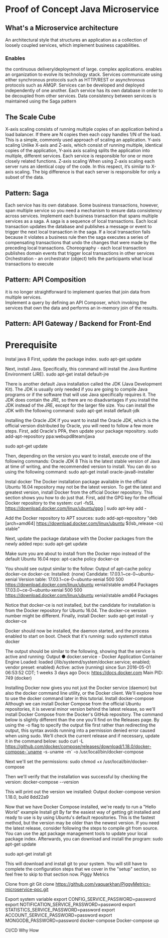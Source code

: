 
# Proof of Concept Java Microservice

## What's a Microservice architecture 
An architectural style that structures an application as a collection of loosely coupled services, which implement business capabilities.
 ### Enables
 the continuous delivery/deployment of large.
 complex applications. 
 enables an organization to evolve its technology stack.
Services communicate using either synchronous protocols such as HTTP/REST or asynchronous protocols such as AMQP. 
Services can be developed and deployed independently of one another. 
Each service has its own database in order to be decoupled from other services. Data consistency between services is maintained using the Saga pattern
## The Scale Cube

            
X-axis scaling consists of running multiple copies of an application behind a load balancer. If there are N copies then each copy handles 1/N of the load. This is a simple, commonly used approach of scaling an application.
Y-axis scaling
Unlike X-axis and Z-axis, which consist of running multiple, identical copies of the application, Y-axis axis scaling splits the application into multiple, different services. Each service is responsible for one or more closely related functions.
Z-axis scaling
When using Z-axis scaling each server runs an identical copy of the code. In this respect, it’s similar to X-axis scaling. The big difference is that each server is responsible for only a subset of the data.

## Pattern: Saga
Each service has its own database. Some business transactions, however, span multiple service so you need a mechanism to ensure data consistency across services. 
Implement each business transaction that spans multiple services as a saga.
A saga is a sequence of local transactions. 
Each local transaction updates the database and publishes a message or event to trigger the next local transaction in the saga.
If a local transaction fails because it violates a business rule then the saga executes a series of compensating transactions that undo the changes that were made by the preceding local transactions.
Choreography - each local transaction publishes domain events that trigger local transactions in other services
Orchestration - an orchestrator (object) tells the participants what local transactions to execute

## Pattern: API Composition
  it is no longer straightforward to implement queries that join data from multiple services.    
Implement a query by defining an API Composer, which invoking the services that own the data and performs an in-memory join of the results.
 
 
## Pattern: API Gateway / Backend for Front-End

# Prerequisite 

Instal java 8 
First, update the package index.
sudo apt-get update


Next, install Java. Specifically, this command will install the Java Runtime Environment (JRE).
sudo apt-get install default-jre


There is another default Java installation called the JDK (Java Development Kit). The JDK is usually only needed if you are going to compile Java programs or if the software that will use Java specifically requires it.
The JDK does contain the JRE, so there are no disadvantages if you install the JDK instead of the JRE, except for the larger file size.
You can install the JDK with the following command:
sudo apt-get install default-jdk


Installing the Oracle JDK
If you want to install the Oracle JDK, which is the official version distributed by Oracle, you will need to follow a few more steps.
First, add Oracle's PPA, then update your package repository.
sudo add-apt-repository ppa:webupd8team/java


sudo apt-get update


Then, depending on the version you want to install, execute one of the following commands:
Oracle JDK 8
This is the latest stable version of Java at time of writing, and the recommended version to install. You can do so using the following command:
sudo apt-get install oracle-java8-installer

Instal docker 
The Docker installation package available in the official Ubuntu 16.04 repository may not be the latest version. To get the latest and greatest version, install Docker from the official Docker repository. This section shows you how to do just that.
First, add the GPG key for the official Docker repository to the system:
curl -fsSL https://download.docker.com/linux/ubuntu/gpg | sudo apt-key add -


Add the Docker repository to APT sources:
sudo add-apt-repository "deb [arch=amd64] https://download.docker.com/linux/ubuntu $(lsb_release -cs) stable"


Next, update the package database with the Docker packages from the newly added repo:
sudo apt-get update


Make sure you are about to install from the Docker repo instead of the default Ubuntu 16.04 repo:
apt-cache policy docker-ce


You should see output similar to the follow:
Output of apt-cache policy docker-ce
docker-ce:
  Installed: (none)
  Candidate: 17.03.1~ce-0~ubuntu-xenial
  Version table:
     17.03.1~ce-0~ubuntu-xenial 500
        500 https://download.docker.com/linux/ubuntu xenial/stable amd64 Packages
     17.03.0~ce-0~ubuntu-xenial 500
        500 https://download.docker.com/linux/ubuntu xenial/stable amd64 Packages



Notice that docker-ce is not installed, but the candidate for installation is from the Docker repository for Ubuntu 16.04. The docker-ce version number might be different.
Finally, install Docker:
sudo apt-get install -y docker-ce


Docker should now be installed, the daemon started, and the process enabled to start on boot. Check that it's running:
sudo systemctl status docker


The output should be similar to the following, showing that the service is active and running:
Output
● docker.service - Docker Application Container Engine
   Loaded: loaded (/lib/systemd/system/docker.service; enabled; vendor preset: enabled)
   Active: active (running) since Sun 2016-05-01 06:53:52 CDT; 1 weeks 3 days ago
     Docs: https://docs.docker.com
 Main PID: 749 (docker)


Installing Docker now gives you not just the Docker service (daemon) but also the docker command line utility, or the Docker client. We'll explore how to use the docker command later in this tutorial.
Install docker-compose
Although we can install Docker Compose from the official Ubuntu repositories, it is several minor version behind the latest release, so we'll install Docker Compose from the Docker's GitHub repository. The command below is slightly different than the one you'll find on the Releases page. By using the -o flag to specify the output file first rather than redirecting the output, this syntax avoids running into a permission denied error caused when using sudo.
We'll check the current release and if necessary, update it in the command below:
sudo curl -L https://github.com/docker/compose/releases/download/1.18.0/docker-compose-`uname -s`-`uname -m` -o /usr/local/bin/docker-compose


Next we'll set the permissions:
sudo chmod +x /usr/local/bin/docker-compose


Then we'll verify that the installation was successful by checking the version:
docker-compose --version


This will print out the version we installed:
Output
docker-compose version 1.18.0, build 8dd22a9


Now that we have Docker Compose installed, we're ready to run a "Hello World" example
Install git
By far the easiest way of getting git installed and ready to use is by using Ubuntu's default repositories. This is the fastest method, but the version may be older than the newest version. If you need the latest release, consider following the steps to compile git from source.
You can use the apt package management tools to update your local package index. Afterwards, you can download and install the program:
sudo apt-get update


sudo apt-get install git


This will download and install git to your system. You will still have to complete the configuration steps that we cover in the "setup" section, so feel free to skip to that section now.
Piggy Metrics
 

Clone from git 
Git clone https://github.com/vaquarkhan/PiggyMetrics-microservice-poc.git

Export system variable 
export CONFIG_SERVICE_PASSWORD=password
export NOTIFICATION_SERVICE_PASSWORD=password
export STATISTICS_SERVICE_PASSWORD=password
export ACCOUNT_SERVICE_PASSWORD=password
export MONGODB_PASSWORD=password
docker-compose 
Docker-compose up


CI/CD
Why 
How 




